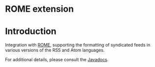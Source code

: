 ROME extension
==============

Introduction
============

Integration with
[ROME](http://web.archive.org/web/20111106143910/https://rome.dev.java.net/),
supporting the formatting of syndicated feeds in various versions of the
RSS and Atom languages.

For additional details, please consult the
[Javadocs](http://web.archive.org/web/20111106143910/http://www.restlet.org/documentation/2.0/jse/ext/org/restlet/ext/rome/package-summary.html).

